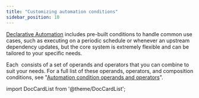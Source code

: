 ```yaml
---
title: "Customizing automation conditions"
sidebar_position: 10
---
```


[Declarative Automation](/guides/automate/declarative-automation/) includes pre-built conditions to handle common use cases, such as executing on a periodic schedule or whenever an upstream dependency updates, but the core system is extremely flexible and can be tailored to your specific needs.

Each <PyObject section="assets" module="dagster" object="AutomationCondition" /> consists of a set of operands and operators that you can combine to suit your needs. For a full list of these operands, operators, and composition conditions, see "[Automation condition operands and operators](/guides/automate/declarative-automation/customizing-automation-conditions/automation-condition-operands-and-operators)".

import DocCardList from '@theme/DocCardList';

<DocCardList />